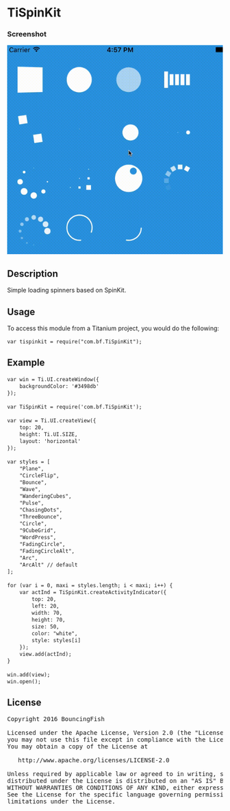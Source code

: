 
# TiSpinKit

### Screenshot
![Screenshot](https://github.com/Bouncingfish/TiSpinKit/blob/master/example.gif)

## Description

Simple loading spinners based on SpinKit. 

## Usage

To access this module from a Titanium project, you would do the following:

    var tispinkit = require("com.bf.TiSpinKit");

## Example

    var win = Ti.UI.createWindow({
    	backgroundColor: '#3498db'
    });

    var TiSpinKit = require('com.bf.TiSpinKit');

    var view = Ti.UI.createView({
    	top: 20,
    	height: Ti.UI.SIZE,
    	layout: 'horizontal'
    });

    var styles = [
    	"Plane",
    	"CircleFlip",
    	"Bounce",
    	"Wave",
    	"WanderingCubes",
    	"Pulse",
    	"ChasingDots",
    	"ThreeBounce",
    	"Circle",
    	"9CubeGrid",
    	"WordPress",
    	"FadingCircle",
    	"FadingCircleAlt",
    	"Arc",
    	"ArcAlt" // default
    ];

    for (var i = 0, maxi = styles.length; i < maxi; i++) {
    	var actInd = TiSpinKit.createActivityIndicator({
    		top: 20, 
    		left: 20,
    		width: 70, 
    		height: 70,
    		size: 50,
    		color: "white",
    		style: styles[i]
    	});
    	view.add(actInd);
    }
    
    win.add(view);
    win.open();

## License

<pre>
Copyright 2016 BouncingFish

Licensed under the Apache License, Version 2.0 (the "License");
you may not use this file except in compliance with the License.
You may obtain a copy of the License at

   http://www.apache.org/licenses/LICENSE-2.0

Unless required by applicable law or agreed to in writing, software
distributed under the License is distributed on an "AS IS" BASIS,
WITHOUT WARRANTIES OR CONDITIONS OF ANY KIND, either express or implied.
See the License for the specific language governing permissions and
limitations under the License.
</pre>

